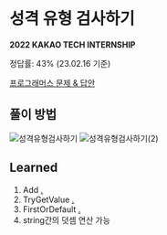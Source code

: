 # 성격 유형 검사하기

**2022 KAKAO TECH INTERNSHIP**

정답률: 43% (23.02.16 기준)

[프로그래머스 문제 & 답안](https://school.programmers.co.kr/learn/courses/30/lessons/118666)


## 풀이 방법

![성격유형검사하기](https://user-images.githubusercontent.com/111097397/219320968-e5f3715d-67f9-4e1d-85cf-c4bf7cf55081.jpg)
![성격유형검사하기(2)](https://user-images.githubusercontent.com/111097397/219321529-baf22880-7803-4054-8fd6-ed055feb5057.jpg)


## Learned

1. Add [.](https://www.notion.so/Add-60dafc7b495d409bb3ce0f272163ca29?pvs=4)
2. TryGetValue [.](https://www.notion.so/TryGetValue-9fd7dc3e73e342c5a3d13305617b1c62?pvs=4)
3. FirstOrDefault [.](https://www.notion.so/FirstOrDefault-1aee9651062442539b4c45b52f2932f4?pvs=4https://www.notion.so/FirstOrDefault-1aee9651062442539b4c45b52f2932f4?pvs=4)
4. string간의 덧셈 연산 가능
